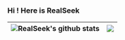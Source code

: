 ### Hi ! Here is RealSeek

| <img align="center" src="https://github-readme-stats.vercel.app/api?username=zzq0097&show_icons=true&count_private=true&include_all_commits=true&hide_border=true&theme=tokyonight" alt="RealSeek's github stats" /> | <img align="center" src="https://github-readme-stats.vercel.app/api/top-langs/?username=zzq0097&layout=compact&hide_border=true&theme=tokyonight&langs_count=8&hide=HTML,CSS" /> |
|-----------------------------------------------------------------------------------------------------------------------------------------------------------------------------------------------------------------------| ------------- |
